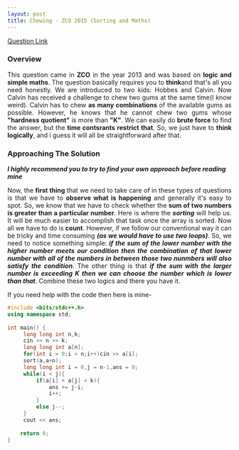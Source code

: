 ```yaml
---
layout: post
title: Chewing - ZCO 2015 (Sorting and Maths)
---
```


[Question Link](https://www.codechef.com/ZCOPRAC/problems/ZCO13003)

### Overview

<div style="text-align: justify">
This question came in <b>ZCO</b> in the year 2013 and was based on <b>logic and simple maths</b>. The question basically requires you to <b>think</b>and that's all you need honestly. We are introduced to two kids: Hobbes and Calvin. Now Calvin has received a challenge to chew two gums at the same time(I know weird). Calvin has to chew <b>as many combinations</b> of the available gums as possible. However, he knows that he cannot chew two gums whose <b>"hardness quotient"</b> is more than <b>"K"</b>. We can easily do <b>brute force</b> to find the answer, but the <b>time contsrants restrict that</b>. So, we just have to <b>think logically</b>, and i guess it will all be straightforward after that.
</div>

### Approaching The Solution

_**I highly recommend you to try to find your own approach before reading mine**_

<div style="text-align: justify">
Now, the <b>first thing</b> that we need to take care of in these types of questions is that we have to <b>observe what is happening</b> and generally it's easy to spot. So, we know that we have to check whether the <b>sum of two numbers is greater than a particular number</b>. Here is where the <b><em>sorting</em></b> will help us. It will be much easier to accomplish that task once the array is sorted. Now all we have to do is <b>count</b>. However, if we follow our conventional way it can be tricky and time consuming <b><em>(as we would have to use two loops)</em></b>. So, we need to notice something simple: <b><em>if the sum of the lower number with the higher number meets our condition then the combination of that lower number with all of the numbers in between those two nunmbers will also satisfy the condition</em></b>. The other thing is that <b><em>if the sum with the larger number is exceeding K then we can choose the number which is lower than that</em></b>. Combine these two logics and there you have it.
</div>

If you need help with the code then here is mine-

```cpp
#include <bits/stdc++.h>
using namespace std;
 
int main() {
     long long int n,k;
     cin >> n >> k;
     long long int a[n];
     for(int i = 0;i < n;i++)cin >> a[i];
     sort(a,a+n);
     long long int i = 0,j = n-1,ans = 0;
     while(i < j){
         if(a[i] + a[j] < k){
             ans += j-i;
             i++;
         }
         else j--;
     }
     cout << ans;
     
	return 0;
}
```
